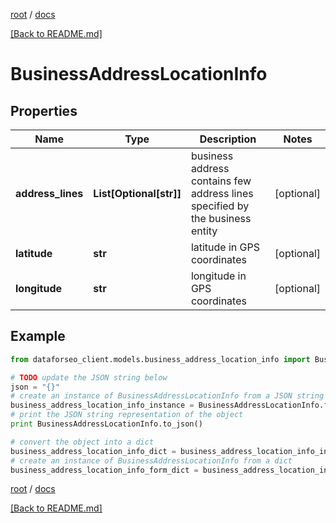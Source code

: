 [root](./../ "root") / [docs](./ "docs")

[[Back to README.md]](./../README.md "[Back to README.md]")

# BusinessAddressLocationInfo

## Properties

Name | Type | Description | Notes
------------ | ------------- | ------------- | -------------
**address_lines** | **List[Optional[str]]** | business address contains few address lines specified by the business entity | [optional]
**latitude** | **str** | latitude in GPS coordinates | [optional]
**longitude** | **str** | longitude in GPS coordinates | [optional]

## Example

```python
from dataforseo_client.models.business_address_location_info import BusinessAddressLocationInfo

# TODO update the JSON string below
json = "{}"
# create an instance of BusinessAddressLocationInfo from a JSON string
business_address_location_info_instance = BusinessAddressLocationInfo.from_json(json)
# print the JSON string representation of the object
print BusinessAddressLocationInfo.to_json()

# convert the object into a dict
business_address_location_info_dict = business_address_location_info_instance.to_dict()
# create an instance of BusinessAddressLocationInfo from a dict
business_address_location_info_form_dict = business_address_location_info.from_dict(business_address_location_info_dict)
```

  

[root](./../ "root") / [docs](./ "docs")

[[Back to README.md]](./../README.md "[Back to README.md]")
